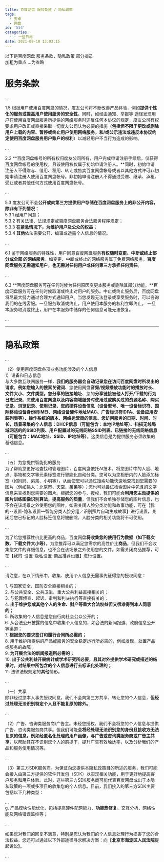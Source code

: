 ```yaml
---
title: 百度网盘 服务条款 / 隐私政策
tags:
  - 安卓
  - 网盘
id: '554'
categories:
  - - 一些日常
date: 2021-09-10 13:03:15
---
```


以下是百度网盘 服务条款、隐私政策 部分摘录  
加粗为重点 ...为省略

# 服务条款

...

1.5 根据用户使用百度网盘的情况，度友公司将不断改善产品体验，例如**提供个性化的服务或提高用户使用服务的安全性**。同时，如经由通知、举报等 途径发现用户在使用百度网盘服务所提供的网络服务时违反任何本协议的规定，度友公司有权要求用户改正或直接采取一切度友公司认为必要的措施（**包括但不限于更改或删除用户上载的内容、暂停或终止用户使用网络服务，和/或公示违法或违反本协议约定使用百度网盘服务用户账户的权利**）以减轻用户不当行为造成的影响。

...

2.2 **百度网盘帐号的所有权归度友公司所有，用户完成申请注册手续后，仅获得百度网盘帐号的使用权，且该使用权仅属于初始申请注册人。**同时，初始申请注册人不得赠与、借用、租用、转让或售卖百度网盘帐号或者以其他方式许可非初始申请注册人使用百度网盘帐号。非初始申请注册人不得通过受赠、继承、承租、受让或者其他任何方式使用百度网盘帐号。

...

5.3 度友公司不会**公开或向第三方提供用户存储在百度网盘服务上的非公开内容，除非有下列情况**：  
5.3.1 经用户同意；  
5.3.2 有关法律、法规规定或百度网盘服务合法服务程序规定；  
5.3.3 **在紧急情况下，为维护用户及公众的权益**；  
5.3.4 **其他**依法需要公开、编辑或透露个人信息的情况。

...

6.1 鉴于网络服务的特殊性，用户同意百度网盘服务**有权随时变更、中断或终止部分或全部 的网络服务**。如变更、中断或终止的网络服务属于免费网络服务，**百度网盘服务无需通知用户，也无需对任何用户或任何第三方承担任何责任**。

...

6.3 **百度网盘服务可在任何时候为任何原因变更本服务或删除其部分功能。**百度网盘服务可在任何时候取消或终止对用户的服务。中止或终止服务后，百度网盘将尽最大努力通过合理方式通知用户。当您发现无法登录或享受服务时，可以咨询我们的在线客服。一旦服务取消或终止，用户使用本服务的权利立即终止。 一旦本服务取消或终止，用户在本服务中储存的任何信息可能无法恢复。

...

* * *

# 隐私政策

...

（2）使用百度网盘各项业务功能涉及的个人信息  
1）设备和日志信息  
与大多数互联网服务一样，**我们的服务器会自动记录您在访问百度网盘时所发出的请求，**例如您输入的**搜索关键词**、您使用网盘**音频/视频播放功能时的播放时长、文件大小、文件类型。**您**分享的链接地址**、您的**分享链接被他人打开/下载的行为日志记录**。您**使用百度网盘以及内容商城服务时使用过或购买过的资源名称、购买记录、浏览记录、使用记录、您的硬件设备信息（设备型号、唯一设备标识符、国际移动设备身份码IMEI、网络设备硬件地址MAC、广告标识符IDFA、设备应用安装列表等）、操作系统的版本、网络运营商的信息、您访问服务的日期、时间、时长，场景采集的个人信息：DHCP信息（可能包含：本地IP地址等）、扫描无线局域网活的的SSID列表、用户配置过的无线网络SSID列表、已链接的无线网络信息（可能包含：MAC地址、SSID、IP地址等）**，这类信息是为提供服务必须收集的基础信息。

...

（五）为您提供智能化的服务  
为了帮助您更好地查找和管理图片，百度网盘依托AI技术，将您图片中的人脸、地点、事物和文字等元素标签进行智能化自动分类。您可以为您相册内的人脸添加标签（如妈妈、弟弟、小明等），从而使您可以通过搜索功能快速地查找到您需要的图片（例如输入：北京市、天空、弟弟等）；您也可以尝试检索图片中包含的文字信息来查找到您需要的图片。根据您的参与、授权，我们可能会**利用您主动提供的图片训练图像识别算法，提高服务的质量**，但我们不会单独存储您的图片信息，也不会在该场景之外使用您的图片。如需关闭人脸分类功能和故事功能，可在【我的--设置-隐私设置—智能分类人脸分组／识别照片自动生成故事】进行设置，关闭后您已标记的人脸标签信息将被删除，人脸分类的相关功能将不可使用。

...

为了给您推荐性价比更高的商品，百度网盘**将收集您的使用行为数据（如下载次数、下载文件大小等）**，为您推荐可以满足您需求的高性价比**商品**。但我们不会收集您文件的详细信息，也不会在该场景之外使用您的文件。如需关闭商品推荐，可在【我的-设置-隐私设置-商品推荐设置】进行设置。

...

请注意，在以下情形中，收集、使用个人信息无需事先征得您的授权同意：

  
1\. 与国家安全、国防安全直接相关的；  
2\. 与公共安全、公共卫生、重大公共利益直接相关的；  
3\. 与犯罪侦查、起诉、审判和判决执行等直接有关的；  
4\. **出于维护您或其他个人的生命、财产等重大合法权益但又很难得到本人同意的；**  
5\. 所收集的个人信息是您自行向社会公众公开的；  
6\. 从合法公开披露的信息中收集个人信息的，如合法的新闻报道、政府信息公开等渠道；  
7\. **根据您的要求签订和履行合同所必需的；**  
8\. 用于维护所提供的产品或服务的安全稳定运行所必需的，例如发现、处置产品或服务的故障；  
9\. **为开展合法的新闻报道所必需的；**  
10\. **出于公共利益开展统计或学术研究所必要，且其对外提供学术研究或描述的结果时，对结果中所包含的个人信息进行去标识化处理的；**  
11\. 法律法规规定的**其他**情形。

...

（一）共享  
除非经过您本人事先授权同意，我们不会向第三方共享、转让您的个人信息，**但经过处理无法识别特定个人且不能复原的除外。**

...

（2）广告、咨询类服务商/广告主。未经您授权，我们不会将您的个人信息与提供广告、咨询类服务商共享。但我们可能**会将经处理无法识别您的身份且接收方无法复原的信息，例如经匿名化处理的用户画像，与广告或咨询类服务商或广告主共享**，以帮助其在不识别您个人的前提下，提升广告有效触达率，以及分析我们的产品和服务使用情况等。

...

（3）第三方SDK服务商。为保证向您提供本隐私政策目的所述的服务，我们可能会接入由第三方提供的软件开发包（SDK）以实现相关功能，用于更好地提高客户服务和用户体验。此时，这些第三方SDK服务商可能代表百度网盘或出于本隐私政策的一项或多项目的收集您的个人信息。目前，我们接入的第三方SDK主要包括以下几种类型：

...  
g. 产品模块性能优化，包括提高硬件配网能力、**功能热修复**、交互分析、网络性能及网络错误监控等；

...

如果您对我们的回复不满意，特别是您认为我们的个人信息处理行为损害了您的合法权益，您还可以通过以下外部途径寻求解决方案：向【**北京市海淀区人民法院**提起诉讼】。

...